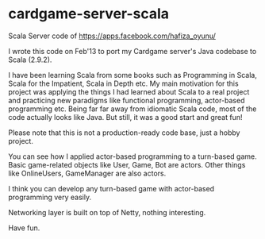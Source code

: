cardgame-server-scala
=====================

Scala Server code of https://apps.facebook.com/hafiza_oyunu/

I wrote this code on Feb'13 to port my Cardgame server's Java codebase to Scala (2.9.2). 

I have been learning Scala from some books such as Programming in Scala, Scala for the Impatient, Scala in Depth etc. My main motivation for this project was applying the things I had learned about Scala to a real project and practicing new paradigms like functional programming, actor-based programming etc. Being far far away from idiomatic Scala code, most of the code actually looks like Java. But still, it was a good start and great fun! 

Please note that this is not a production-ready code base, just a hobby project. 

You can see how I applied actor-based programming to a turn-based game. Basic game-related objects like User, Game, Bot are actors. Other things like OnlineUsers, GameManager are also actors. 

I think you can develop any turn-based game with actor-based programming very easily.

Networking layer is built on top of Netty, nothing interesting. 

Have fun.




